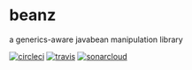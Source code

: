 # beanz
a generics-aware javabean manipulation library

[![circleci](https://circleci.com/gh/radai-rosenblatt/beanz.svg?style=shield&circle-token=:circle-token)](https://circleci.com/gh/radai-rosenblatt/beanz)
[![travis](https://travis-ci.org/radai-rosenblatt/beanz.svg?branch=master)](https://travis-ci.org/radai-rosenblatt/beanz)
[![sonarcloud](https://sonarcloud.io/api/badges/measure?key=net.radai%3Abeanz&metric=coverage)](https://sonarcloud.io/dashboard?id=net.radai%3Abeanz)
